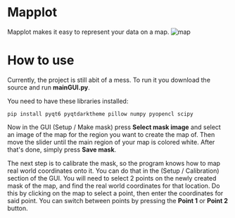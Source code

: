 # Mapplot

Mapplot makes it easy to represent your data on a map. 
![map](https://github.com/oskaddddd/Mapplot/assets/105368582/d3d9f0df-0452-479b-9621-d726b2a179ca)


# How to use 

Currently, the project is still abit of a mess. To run it you download the source and run **mainGUI.py**. 

You need to have these libraries installed:

    pip install pyqt6 pyqtdarktheme pillow numpy pyopencl scipy 
   
  Now in the GUI (Setup / Make mask) press **Select mask image** and select an image of the map for the region you want to create the map of. Then move the slider until the main region of your map is colored white. After that's done, simply press **Save mask**. 

The next step is to calibrate the mask, so the program knows how to map real world coordinates onto it. You can do that in the (Setup / Calibration) section of the GUI. You will need to select 2 points on the newly created mask of the map, and find the real world coordinates for that location. Do this by clicking on the map to select a point, then enter the coordinates for said point. You can switch between points by pressing the **Point 1** or **Point 2** button. 

